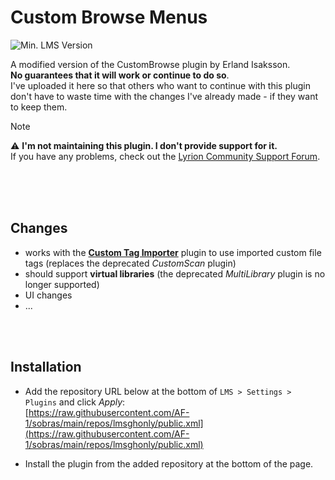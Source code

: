 Custom Browse Menus
====
![Min. LMS Version](https://img.shields.io/badge/Min._LMS_Version_Required-7.9-darkgreen)<br>

A modified version of the CustomBrowse plugin by Erland Isaksson.<br>
**No guarantees that it will work or continue to do so**.<br>
I've uploaded it here so that others who want to continue with this plugin don't have to waste time with the changes I've already made - if they want to keep them.

> [!NOTE]
> ⚠️ **I'm not maintaining this plugin. I don't provide support for it.**<br>
> If you have any problems, check out the [Lyrion Community Support Forum](https://forums.lyrion.org/).

<br><br><br>

## Changes

- works with the [**Custom Tag Importer**](https://github.com/AF-1/) plugin to use imported custom file tags (replaces the deprecated *CustomScan* plugin)
- should support **virtual libraries** (the deprecated *MultiLibrary* plugin is no longer supported)
- UI changes
- ...

<br><br>

## Installation

- Add the repository URL below at the bottom of `LMS > Settings > Plugins` and click *Apply*:<br>
[https://raw.githubusercontent.com/AF-1/sobras/main/repos/lmsghonly/public.xml](https://raw.githubusercontent.com/AF-1/sobras/main/repos/lmsghonly/public.xml)

- Install the plugin from the added repository at the bottom of the page.

<br><br><br>
